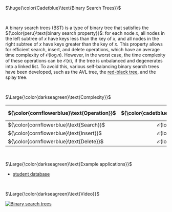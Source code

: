 $\huge{\color{Cadetblue}\text{Binary Search Trees}}$

<br/>

A binary search trees (BST) is a type of binary tree that satisfies the ${\color{peru}\text{binary search property}}$: for each node $x$, all nodes in the left subtree of $x$ have keys less than the key of $x$, and all nodes in the right subtree of $x$ have keys greater than the key of $x$. This property allows for efficient search, insert, and delete operations, which have an average time complexity of $\mathcal{O}(\log{n})$. However, in the worst case, the time complexity of these operations can be $\mathcal{O}(n)$, if the tree is unbalanced and degenerates into a linked list. To avoid this, various self-balancing binary search trees have been developed, such as the AVL tree, the [red-black tree](../rbtrees/README.md), and the splay tree.

<br/>

$\Large{\color{darkseagreen}\text{Complexity}}$

| ${\color{cornflowerblue}\text{Operation}}$  | ${\color{cadetblue}\text{Average}}$ | ${\color{cadetblue}\text{Worst-case}}$ |
|:---|:---:|:---:|
| ${\color{cornflowerblue}\text{Search}}$     | $\mathcal{O}(\log{n})$ | $\mathcal{O}(n)$ |
| ${\color{cornflowerblue}\text{Insert}}$     | $\mathcal{O}(\log{n})$ | $\mathcal{O}(n)$ |
| ${\color{cornflowerblue}\text{Delete}}$     | $\mathcal{O}(\log{n})$ | $\mathcal{O}(n)$ |

<br/>

$\Large{\color{darkseagreen}\text{Example applications}}$

- [student database](application/students.c)

<br/>

$\Large{\color{darkseagreen}\text{Video}}$  

[![Binary search trees](https://img.youtube.com/vi/LwpLXm3eb6A/0.jpg)](https://www.youtube.com/watch?v=JfSdGQdAzq8&list=PLDV1Zeh2NRsCYY48kOkeLQ-cg9-eqInzs)
